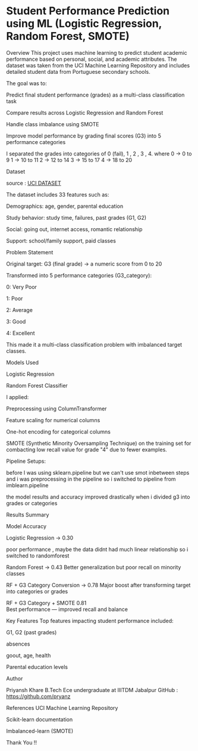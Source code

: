 # Student Performance Prediction using ML (Logistic Regression, Random Forest, SMOTE)
Overview
This project uses machine learning to predict student academic performance based on personal, social, and academic attributes. The dataset was taken from the UCI Machine Learning Repository and includes detailed student data from Portuguese secondary schools.

The goal was to:

Predict final student performance (grades) as a multi-class classification task

Compare results across Logistic Regression and Random Forest

Handle class imbalance using SMOTE

Improve model performance by grading final scores (G3) into 5 performance categories

I separated the grades into categories of 0 (fail), 1 , 2 , 3 , 4.
where 
0 -> 0 to 9
1 -> 10 to 11
2 -> 12 to 14
3 -> 15 to 17
4 -> 18 to 20

Dataset

source : [UCI DATASET](https://archive.ics.uci.edu/ml/datasets/student+performance)


The dataset includes 33 features such as:

Demographics: age, gender, parental education

Study behavior: study time, failures, past grades (G1, G2)

Social: going out, internet access, romantic relationship

Support: school/family support, paid classes



Problem Statement

Original target: G3 (final grade) → a numeric score from 0 to 20

Transformed into 5 performance categories (G3_category):

0: Very Poor

1: Poor

2: Average

3: Good

4: Excellent

This made it a multi-class classification problem with imbalanced target classes.



Models Used

Logistic Regression

Random Forest Classifier

I applied:

Preprocessing using ColumnTransformer

Feature scaling for numerical columns

One-hot encoding for categorical columns

SMOTE (Synthetic Minority Oversampling Technique) on the training set for combacting low recall value for grade "4" due to fewer examples.


Pipeline Setups:

before I was using sklearn.pipeline but we can't use smot inbetween steps and i was preprocessing in the pipeline so i switched to pipeline from imblearn.pipeline


the model results and accuracy improved drastically when i divided g3 into grades or categories 



Results Summary

Model	Accuracy

Logistic Regression ->	0.30

poor performance , maybe the data didnt had much linear relationship so i switched to randomforest


Random Forest	-> 0.43	
Better generalization but poor recall on minority classes


RF + G3 Category Conversion	-> 0.78	
Major boost after transforming target into categories or grades


RF + G3 Category + SMOTE	0.81	
Best performance — improved recall and balance


Key Features
Top features impacting student performance included:

G1, G2 (past grades)

absences

goout, age, health

Parental education levels


Author

Priyansh Khare
B.Tech Ece undergraduate at IIITDM Jabalpur
GitHub : https://github.com/pryanz


References
UCI Machine Learning Repository

Scikit-learn documentation

Imbalanced-learn (SMOTE)

Thank You !!